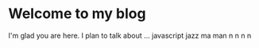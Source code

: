 # Welcome to my blog

I'm glad you are here. I plan to talk about ... javascript jazz ma man n n n n
